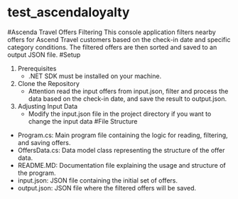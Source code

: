 # test_ascendaloyalty 
#Ascenda Travel Offers Filtering
This console application filters nearby offers for Ascend Travel customers based on the check-in date and specific category conditions. The filtered offers are then sorted and saved to an output JSON file.
#Setup
1. Prerequisites
   - .NET SDK must be installed on your machine.
2. Clone the Repository
   - Attention read the input offers from input.json, filter and process the data based on the check-in date, and save the result to output.json.
4. Adjusting Input Data
   - Modify the input.json file in the project directory if you want to change the input data
#File Structure
- Program.cs: Main program file containing the logic for reading, filtering, and saving offers.
- OffersData.cs: Data model class representing the structure of the offer data.
- README.MD: Documentation file explaining the usage and structure of the program.
- input.json: JSON file containing the initial set of offers.
- output.json: JSON file where the filtered offers will be saved.
